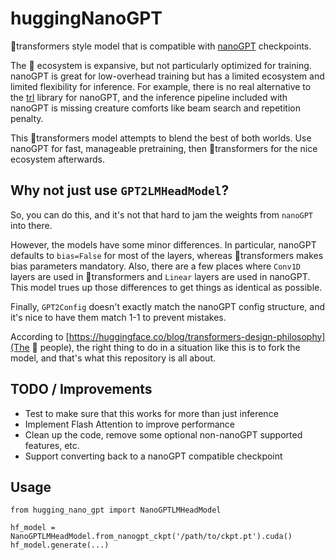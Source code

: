 # huggingNanoGPT

🤗transformers style model that is compatible with [nanoGPT](https://github.com/karpathy/nanoGPT) checkpoints.

The 🤗 ecosystem is expansive, but not particularly optimized for training. nanoGPT is great for low-overhead training but has a limited ecosystem and limited flexibility for inference. For example, there is no real alternative to the [trl](https://github.com/lvwerra/trl) library for nanoGPT, and the inference pipeline included with nanoGPT is missing creature comforts like beam search and repetition penalty.

This 🤗transformers model attempts to blend the best of both worlds. Use nanoGPT for fast, manageable pretraining, then 🤗transformers for the nice ecosystem afterwards. 

## Why not just use `GPT2LMHeadModel`?

So, you can do this, and it's not that hard to jam the weights from `nanoGPT` into there.

However, the models have some minor differences. In particular, nanoGPT defaults to `bias=False` for most of the layers, whereas 🤗transformers makes bias parameters mandatory. Also, there are a few places where `Conv1D` layers are used in 🤗transformers and `Linear` layers are used in nanoGPT. This model trues up those differences to get things as identical as possible. 

Finally, `GPT2Config` doesn't exactly match the nanoGPT config structure, and it's nice to have them match 1-1 to prevent mistakes. 

According to [https://huggingface.co/blog/transformers-design-philosophy](The 🤗 people), the right thing to do in a situation like this is to fork the model, and that's what this repository is all about. 

## TODO / Improvements

- Test to make sure that this works for more than just inference
- Implement Flash Attention to improve performance
- Clean up the code, remove some optional non-nanoGPT supported features, etc. 
- Support converting back to a nanoGPT compatible checkpoint

## Usage

    from hugging_nano_gpt import NanoGPTLMHeadModel
    
    hf_model = NanoGPTLMHeadModel.from_nanogpt_ckpt('/path/to/ckpt.pt').cuda()
    hf_model.generate(...)

